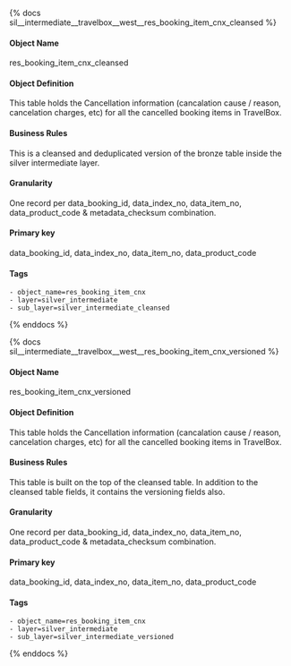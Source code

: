{% docs sil__intermediate__travelbox__west__res_booking_item_cnx_cleansed %}

#### Object Name
res_booking_item_cnx_cleansed

#### Object Definition
This table holds the Cancellation information (cancalation cause  / reason, cancelation charges, etc) for all the cancelled booking items in TravelBox.

#### Business Rules
This is a cleansed and deduplicated version of the bronze table inside the silver intermediate layer.

#### Granularity
One record per data_booking_id, data_index_no, data_item_no, data_product_code & metadata_checksum combination.

#### Primary key
data_booking_id, data_index_no, data_item_no, data_product_code

#### Tags
    - object_name=res_booking_item_cnx
    - layer=silver_intermediate
    - sub_layer=silver_intermediate_cleansed

{% enddocs %}

{% docs sil__intermediate__travelbox__west__res_booking_item_cnx_versioned %}

#### Object Name
res_booking_item_cnx_versioned

#### Object Definition
This table holds the Cancellation information (cancalation cause  / reason, cancelation charges, etc) for all the cancelled booking items in TravelBox.

#### Business Rules
This table is built on the top of the cleansed table. In addition to the cleansed table fields, it contains the versioning fields also.

#### Granularity
One record per data_booking_id, data_index_no, data_item_no, data_product_code & metadata_checksum combination.

#### Primary key
data_booking_id, data_index_no, data_item_no, data_product_code

#### Tags
    - object_name=res_booking_item_cnx
    - layer=silver_intermediate
    - sub_layer=silver_intermediate_versioned

{% enddocs %}